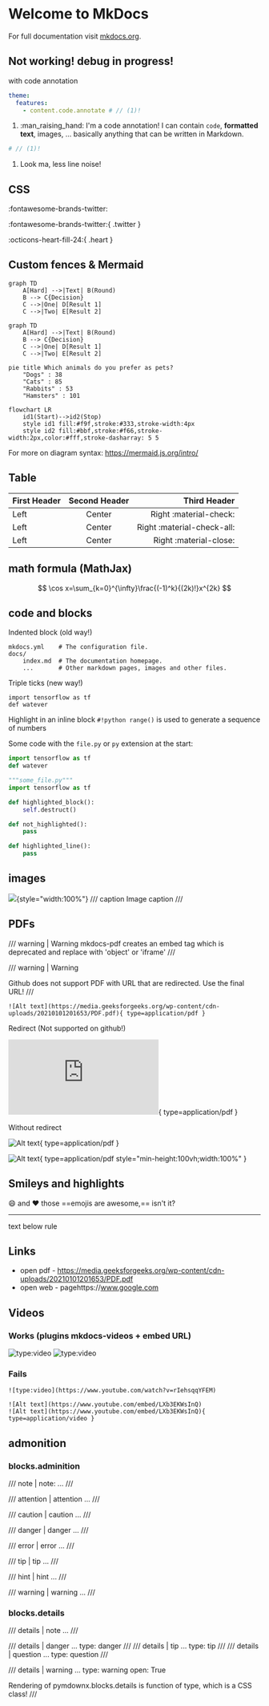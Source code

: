 # Welcome to MkDocs

For full documentation visit [mkdocs.org](https://www.mkdocs.org).


## Not working! debug in progress!

with code annotation

``` yaml
theme:
  features:
    - content.code.annotate # // (1)! 
```

1.  :man_raising_hand: I'm a code annotation! I can contain `code`, __formatted
    text__, images, ... basically anything that can be written in Markdown.

``` yaml
# // (1)!
```

1.  Look ma, less line noise!


## CSS

 :fontawesome-brands-twitter:

 :fontawesome-brands-twitter:{ .twitter }

 :octicons-heart-fill-24:{ .heart }

## Custom fences & Mermaid

```custom_fences
graph TD
    A[Hard] -->|Text| B(Round)
    B --> C{Decision}
    C -->|One| D[Result 1]
    C -->|Two| E[Result 2]
```

```mermaid
graph TD
    A[Hard] -->|Text| B(Round)
    B --> C{Decision}
    C -->|One| D[Result 1]
    C -->|Two| E[Result 2]
```

```mermaid
pie title Which animals do you prefer as pets?
    "Dogs" : 38
    "Cats" : 85
    "Rabbits" : 53
    "Hamsters" : 101
```

```mermaid
flowchart LR
    id1(Start)-->id2(Stop)
    style id1 fill:#f9f,stroke:#333,stroke-width:4px
    style id2 fill:#bbf,stroke:#f66,stroke-width:2px,color:#fff,stroke-dasharray: 5 5
```

For more on diagram syntax: https://mermaid.js.org/intro/

## Table

| First Header | Second Header | Third Header
| :----------- |:-------------:| -----------:
| Left         | Center        | Right :material-check:
| Left         | Center        | Right :material-check-all:
| Left         | Center        | Right :material-close:


## math formula (MathJax) ##

$$
\cos x=\sum_{k=0}^{\infty}\frac{(-1)^k}{(2k)!}x^{2k}
$$

## code and blocks

Indented block (old way!)

    mkdocs.yml    # The configuration file.
    docs/
        index.md  # The documentation homepage.
        ...       # Other markdown pages, images and other files.

Triple ticks (new way!)

```
import tensorflow as tf
def watever
```

Highlight in an inline block `#!python range()` is used to generate a sequence of numbers

Some code with the `file.py` or `py` extension at the start:

```py
import tensorflow as tf
def watever
```

```python {hl_lines="4-5 10" linenums="100" title="My cool header"}
"""some_file.py"""
import tensorflow as tf

def highlighted_block():
    self.destruct()

def not_highlighted():
    pass

def highlighted_line():
    pass
```


## images

![](img/a/activation_function.png){style="width:100%"}
/// caption
Image caption
///



## PDFs

/// warning | Warning
mkdocs-pdf creates an embed tag which is deprecated and replace with 'object' or 'iframe'
///

/// warning | Warning

Github does not support PDF with URL that are redirected. Use the final URL!
///

```
![Alt text](https://media.geeksforgeeks.org/wp-content/cdn-uploads/20210101201653/PDF.pdf){ type=application/pdf }
```

Redirect (Not supported on github!)

![Alt text](https://arxiv.org/pdf/2411.14251v1.pdf){ type=application/pdf }

Without redirect

![Alt text](https://arxiv.org/pdf/2411.14251v1){ type=application/pdf }

![Alt text](https://arxiv.org/pdf/2411.14251v1){ type=application/pdf style="min-height:100vh;width:100%" }


## Smileys and highlights

:smile: and :heart: those ==emojis are awesome,== isn't it?

***

text below rule

## Links

 * open pdf - https://media.geeksforgeeks.org/wp-content/cdn-uploads/20210101201653/PDF.pdf
 * open web - pagehttps://www.google.com

## Videos

### Works (plugins mkdocs-videos + embed URL)

![type:video](https://www.youtube.com/embed/rIehsqqYFEM)
![type:video](https://www.youtube.com/embed/LXb3EKWsInQ)

### Fails

```
![type:video](https://www.youtube.com/watch?v=rIehsqqYFEM)

![Alt text](https://www.youtube.com/embed/LXb3EKWsInQ)
![Alt text](https://www.youtube.com/embed/LXb3EKWsInQ){ type=application/video }
```

## admonition

### blocks.adminition

/// note | note: ...
///

/// attention | attention ...
///

/// caution | caution ...
///

/// danger | danger ...
///

/// error | error ...
///

/// tip | tip ...
///

/// hint | hint ...
///

/// warning | warning ...
///

### blocks.details

/// details | note ...
///

/// details | danger ...
    type: danger
///
/// details | tip ...
    type: tip
///
/// details | question ...
    type: question
///

/// details | warning ...
    type: warning
    open: True

Rendering of pymdownx.blocks.details is function of type, which is a CSS class!
///
